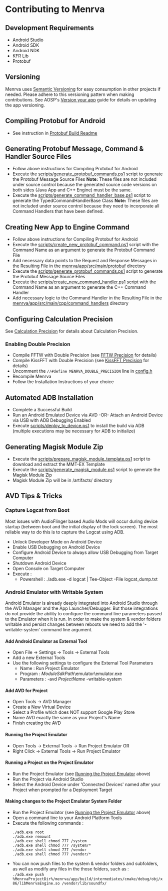 # Contributing to Menrva

## Development Requirements
  - Android Studio
  - Android SDK
  - Android NDK
  - KFR Lib
  - Protobuf
  
## Versioning
Menrva uses [Semantic Versioning](https://semver.org/) for easy consumption in other projects if needed.  Please adhere to this versioning pattern when making contributions.  See AOSP's [Version your app](https://developer.android.com/studio/publish/versioning) guide for details on updating the app versioning.

## Compiling Protobuf for Android
  - See instruction in [Protobuf Build Readme](https://github.com/Jman420/protobuf_for_android/blob/develop/README.md)
  
## Generating Protobuf Message, Command & Handler Source Files
  - Follow above instructions for Compiling Protobuf for Android
  - Execute the [scripts/generate_protobuf_commands.ps1](scripts/generate_protobuf_commands.ps1) script to generate the Protobuf Message Source Files
  **Note:** These files are not included under source control because the generated source code versions on both sides (Java App and C++ Engine) must be the same.
  - Execute the [scripts/generate_command_handler_base.ps1](scripts/generate_command_handler_base.ps1) script to generate the TypedCommandHandlerBase Class
  **Note:** These files are not included under source control because they need to incorporate all Command Handlers that have been defined.

## Creating New App to Engine Command
  - Follow above instructions for Compiling Protobuf for Android
  - Execute the [scripts/create_new_protobuf_command.ps1](scripts/create_new_protobuf_command.ps1) script with the Command Name as an argument to generate the Protobuf Command File
  - Add necessary data points to the Request and Response Messages in the Resulting File in the [menrva/app/src/main/protobuf](menrva/app/src/main/protobuf) directory
  - Execute the [scripts/generate_protobuf_commands.ps1](scripts/generate_protobuf_commands.ps1) script to generate the Protobuf Message Source Files
  - Execute the [scripts/create_new_command_handler.ps1](scripts/create_new_command_handler.ps1) script with the Command Name as an argument to generate the C++ Command Handler
  - Add necessary logic to the Command Handler in the Resulting File in the [menrva/app/src/main/cpp/command_handlers](menrva/app/src/main/cpp/command_handlers) directory

## Configuring Calculation Precision
See [Calculation Precision](README.md#calculation-precision) for details about Calculation Precision.

### Enabling Double Precision
  - Compile FFTW with Double Precision (see [FFTW Precision](https://github.com/Jman420/fftw_for_android/blob/master/README.md#fftw-precision) for details)
  - Compile KissFFT with Double Precision (see [KissFFT Precision](https://github.com/Jman420/kissfft_for_android/blob/master/README.md#kissfft-precision) for details)
  - Uncomment the ```//#define MENRVA_DOUBLE_PRECISION``` line in [config.h](menrva/app/src/main/cpp/config.h)
  - Recompile Menrva
  - Follow the Installation Instructions of your choice
  
## Automated ADB Installation
  - Complete a Successful Build
  - Run an Android Emulated Device via AVD -OR- Attach an Android Device via USB with ADB Debugging Enabled
  - Execute [scripts/deploy_to_device.ps1](scripts/deploy_to_device.ps1) to install the build via ADB (multiple executions may be necessary for ADB to initialize)

## Generating Magisk Module Zip
  - Execute the [scripts/prepare_magisk_module_template.ps1](scripts/prepare_magisk_module_template.ps1) script to download and extract the MMT-EX Template
  - Execute the [scripts/generate_magisk_module.ps1](scripts/generate_magisk_module.ps1) script to generate the Magisk Module Zip
  - Magisk Module Zip will be in /artifacts/ directory

## AVD Tips & Tricks

### Capture Logcat from Boot
Most issues with AudioFlinger based Audio Mods will occur during device startup (between boot and the initial display of the lock screen).  The most reliable way to do this is to capture the Logcat using ADB.

  - Unlock Developer Mode on Android Device
  - Enable USB Debugging on Android Device
  - Configure Android Device to always allow USB Debugging from Target Computer
  - Shutdown Android Device
  - Open Console on Target Computer
  - Execute :
    * Powershell : ./adb.exe -d logcat | Tee-Object -File logcat_dump.txt

### Android Emulator with Writable System
Android Emulator is already deeply integrated into Android Studio through the AVD Manager and the App Launcher/Debugger.  But those integrations do not provide the ability to configure the command line parameters passed to the Emulator when it is run.  In order to make the system & vendor folders writable and persist changes between reboots we need to add the '-writable-system' command line argument.

#### Add Android Emulator as External Tool
  - Open File -> Settings -> Tools -> External Tools
  - Add a new External Tools
  - Use the following settings to configure the External Tool Parameters
    * Name : Run Project Emulator
    * Program : $ModuleSdkPath$\emulator\emulator.exe
    * Parameters : -avd $ProjectName$ -writable-system

#### Add AVD for Project
  - Open Tools -> AVD Manager
  - Create a New Virtual Device
  - Select a Profile which does NOT support Google Play Store
  - Name AVD exactly the same as your Project's Name
  - Finish creating the AVD

#### Running the Project Emulator
  - Open Tools -> External Tools -> Run Project Emulator
  OR
  - Right Click -> External Tools -> Run Project Emulator

#### Running a Project on the Project Emulator
  - Run the Project Emulator (see [Running the Project Emulator](#running-the-project-emulator) above)
  - Run the Project via Android Studio
  - Select the Android Device under 'Connected Devices' named after your Project when prompted for a Deployment Target

#### Making changes to the Project Emulator System Folder
  - Run the Project Emulator (see [Running the Project Emulator](#running-the-project-emulator) above)
  - Open a command line to your Android Platform Tools
  - Execute the following commands :  
    ```
    ./adb.exe root
    ./adb.exe remount
    ./adb.exe shell chmod 777 /system
    ./adb.exe shell chmod 777 /system/*
    ./adb.exe shell chmod 777 /vendor
    ./adb.exe shell chmod 777 /vendor/*
    ```
  - You can now push files to the system & vendor folders and subfolders, as well as modify any files in the those folders, such as :  
  ```./adb.exe push %MenrvaProjectDir%/menrva/app/build/intermediates/cmake/debug/obj/x86/libMenrvaEngine.so /vendor/lib/soundfx/```
